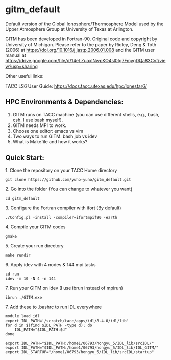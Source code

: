 # gitm_default
Default version of the Global Ionosphere/Thermosphere Model used by the Upper Atmosphere Group at University of Texas at Arlington.

GITM has been developed in Fortran-90. Original code and copyright by University of Michigan. Please refer to the paper by Ridley, Deng & Tóth (2006) at https://doi.org/10.1016/j.jastp.2006.01.008 and the GITM user manual at https://drive.google.com/file/d/14eLZuaxlNwpKO4sl0Ig7FmygDQa83Cvf/view?usp=sharing

Other useful links:

TACC LS6 User Guide: https://docs.tacc.utexas.edu/hpc/lonestar6/

## HPC Environments & Dependencies:

1. GITM runs on TACC machine (you can use different shells, e.g., bash, csh. I use bash myself). 
2. GITM needs MPI to work.
3. Choose one editor: emacs vs vim
4. Two ways to run GITM: bash job vs idev
5. What is Makefile and how it works?

## Quick Start:

1\. Clone the repository on your TACC Home directory

```shell
git clone https://github.com/yuho-yuho/gitm_default.git
```

2\. Go into the folder (You can change to whatever you want)

```shell
cd gitm_default
```

3\. Configure the Fortran compiler with ifort (By default)

```shell
./Config.pl -install -compiler=ifortmpif90 -earth
```

4\. Compile your GITM codes

```shell
gmake
```

5\. Create your run directory

```shell
make rundir
```

6\. Apply idev with 4 nodes & 144 mpi tasks

```shell
cd run
idev -m 10 -N 4 -n 144
```

7\. Run your GITM on idev (I use ibrun instead of mpirun)

```shell
ibrun ./GITM.exe
```

7\. Add these to .bashrc to run IDL everywhere

```shell
module load idl
export IDL_PATH='/scratch/tacc/apps/idl/8.4.0/idl/lib'
for d in $(find $IDL_PATH -type d); do
    IDL_PATH="$IDL_PATH:$d"
done

export IDL_PATH="$IDL_PATH:/home1/06793/hongyu_5/IDL_lib/srcIDL/"
export IDL_PATH="$IDL_PATH:/home1/06793/hongyu_5/IDL_lib/IDL_GITM/"
export IDL_STARTUP="/home1/06793/hongyu_5/IDL_lib/srcIDL/startup"
```
















